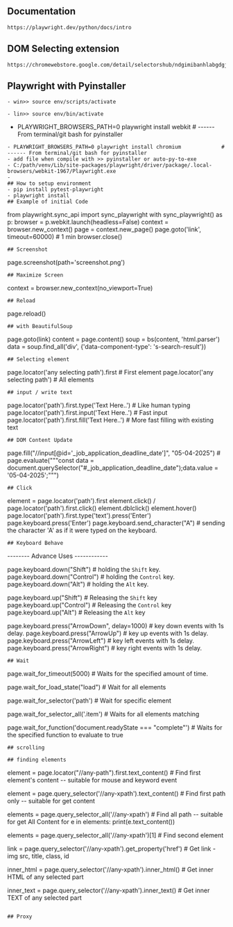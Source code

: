## Documentation
```
https://playwright.dev/python/docs/intro
```
## DOM Selecting extension
```
https://chromewebstore.google.com/detail/selectorshub/ndgimibanhlabgdgjcpbbndiehljcpfh
```
## Playwright with Pyinstaller
```
- win>> source env/scripts/activate
```
```
- lin>> source env/bin/activate
```
- PLAYWRIGHT_BROWSERS_PATH=0 playwright install webkit               # ------ From terminal/git bash for pyinstaller
```
- PLAYWRIGHT_BROWSERS_PATH=0 playwright install chromium             # ------ From terminal/git bash for pyinstaller
- add file when compile with >> pyinstaller or auto-py-to-exe
- C:/path/venv/Lib/site-packages/playwright/driver/package/.local-browsers/webkit-1967/Playwright.exe
- 
## How to setup environment
- pip install pytest-playwright
- playwright install
## Example of initial Code
```
from playwright.sync_api import sync_playwright
with sync_playwright() as p:
    browser = p.webkit.launch(headless=False)
    context = browser.new_context()
    page = context.new_page()
    page.goto('link', timeout=60000) # 1 min
    browser.close()
```
## Screenshot
```
page.screenshot(path='screenshot.png')
```
## Maximize Screen
```
context = browser.new_context(no_viewport=True)
```
## Reload
```
page.reload()
```
## with BeautifulSoup
```
page.goto(link)
content = page.content()
soup = bs(content, 'html.parser')
data = soup.find_all('div', {'data-component-type': 's-search-result'})
```
## Selecting element
```
page.locator('any selecting path').first   # First element
page.locator('any selecting path')         # All elements
```
## input / write text
```
page.locator('path').first.type('Text Here..')   # Like human typing
page.locator('path').first.input('Text Here..')  # Fast input
page.locator('path').first.fill('Text Here..')   # More fast filling with existing text

```
## DOM Content Update
```
page.fill("//input[@id='_job_application_deadline_date']", "05-04-2025")                                                   # 
page.evaluate("""const data = document.querySelector("#_job_application_deadline_date");data.value = '05-04-2025';""")
```
## Click
```
element = page.locator('path').first
element.click()  / page.locator('path').first.click()
element.dblclick()
element.hover()
page.locator('path').first.type('text').press('Enter')
page.keyboard.press('Enter')
page.keyboard.send_character("A")                       # sending the character 'A' as if it were typed on the keyboard.
```
## Keyboard Behave
```
-------- Advance Uses ------------

page.keyboard.down("Shift")                             # holding the `Shift` key.
page.keyboard.down("Control")                           # holding the `Control` key.
page.keyboard.down("Alt")                               # holding the `Alt` key.

page.keyboard.up("Shift")                               # Releasing the `Shift` key
page.keyboard.up("Control")                             # Releasing the `Control` key
page.keyboard.up("Alt")                                 # Releasing the `Alt` key

page.keyboard.press("ArrowDown", delay=1000)            # key down events with 1s delay.
page.keyboard.press("ArrowUp")                          # key up events with 1s delay.
page.keyboard.press("ArrowLeft")                        # key left events with 1s delay.
page.keyboard.press("ArrowRight")                       # key right events with 1s delay.
```
## Wait
```
page.wait_for_timeout(5000)                                    # Waits for the specified amount of time.

page.wait_for_load_state("load")                               # Wait for all elements

page.wait_for_selector('path')                                 # Wait for specific element

page.wait_for_selector_all('.item')                            # Waits for all elements matching

page.wait_for_function('document.readyState === "complete"')   # Waits for the specified function to evaluate to true
``` 
## scrolling

## finding elements
```
element = page.locator("//any-path").first.text_content()            # Find first element's content -- suitable for mouse and keyword event

element = page.query_selector('//any-xpath').text_content()          # Find first path only -- suitable for get content

elements = page.query_selector_all('//any-xpath')                               # Find all path -- suitable for get All Content
for e in elements:
    print(e.text_content())

elements = page.query_selector_all('//any-xpath')[1]                            # Find second element

link = page.query_selector('//any-xpath').get_property('href')                  # Get link - img src, title, class, id

inner_html = page.query_selector('//any-xpath').inner_html()                    # Get inner HTML of any selected part

inner_text = page.query_selector('//any-xpath').inner_text()                    # Get inner TEXT of any selected part
```

## Proxy






